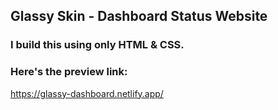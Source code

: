 ## Glassy Skin - Dashboard Status Website

### I build this using only HTML & CSS.

### Here's the preview link:
https://glassy-dashboard.netlify.app/
